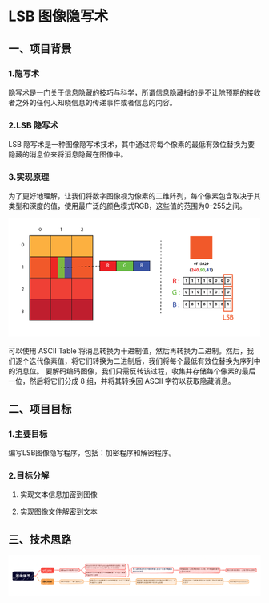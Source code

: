 # LSB 图像隐写术

## 一、项目背景

### 1.隐写术
隐写术是一门关于信息隐藏的技巧与科学，所谓信息隐藏指的是不让除预期的接收者之外的任何人知晓信息的传递事件或者信息的内容。

### 2.LSB 隐写术
LSB 隐写术是一种图像隐写术技术，其中通过将每个像素的最低有效位替换为要隐藏的消息位来将消息隐藏在图像中。

### 3.实现原理
为了更好地理解，让我们将数字图像视为像素的二维阵列，每个像素包含取决于其类型和深度的值，使用最广泛的颜色模式RGB，这些值的范围为0–255之间。

![image-20241015220656564](./image-20241015220656564.png)

可以使用 ASCII Table 将消息转换为十进制值，然后再转换为二进制。然后，我们逐个迭代像素值，将它们转换为二进制后，我们将每个最低有效位替换为序列中的消息位。
要解码编码图像，我们只需反转该过程，收集并存储每个像素的最后一位，然后将它们分成 8 组，并将其转换回 ASCII 字符以获取隐藏消息。

## 二、项目目标

### 1.主要目标
编写LSB图像隐写程序，包括：加密程序和解密程序。

### 2.目标分解

1. 实现文本信息加密到图像

2. 实现图像文件解密到文本



## 三、技术思路

![image-20241015220849382](./image-20241015220849382.png)
